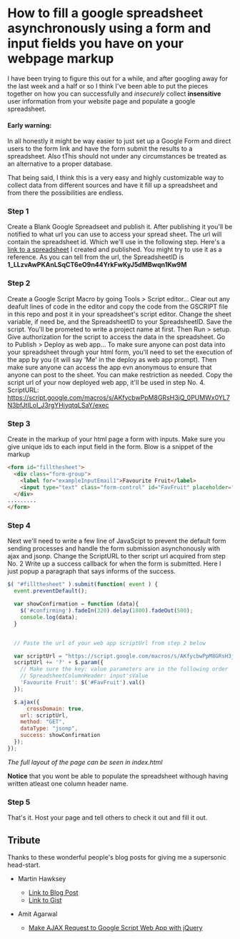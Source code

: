 # How to fill a google spreadsheet asynchronously using a form and input fields you have on your webpage markup

I have been trying to figure this out for a while, and after googling away for the last week and a half or so I think I've been able to put the pieces together on how you can successfully and _insecurely_ collect **insensitive** user information from your website page and populate a google spreadsheet.
#### Early warning:
In all honestly it might be way easier to just set up a Google Form and direct users to the form link and have the form submit the results to a spreadsheet. 
Also tThis should not under any circumstances be treated as an alternative to a proper database.

That being said, I think this is a very easy and highly customizable way to collect data from different sources and have it fill up a spreadsheet and from there the possibilities are endless.

### Step 1
Create a Blank Google Spreadseet and publish it. After publishing it you'll be notified to what url you can use to access your spread sheet. The url will contain the spreadsheet id. Which we'll use in the following step.
Here's a [link to a spreadsheet](https://docs.google.com/spreadsheets/d/1_LLzvAwPKAnLSqCT6eO9n44YrkFwKyJ5dMBwqn1Kw9M/pubhtml) I created and published. You might try to use it as a reference.
As you can tell from the url, the SpreadsheetID is **1_LLzvAwPKAnLSqCT6eO9n44YrkFwKyJ5dMBwqn1Kw9M**

### Step  2
Create a Google Script Macro by going Tools > Script editor...
Clear out any deafult lines of code in the editor and copy the code from the GSCRIPT file in this repo and post it in your spreadsheet's script editor.
Change the sheet variable, if need be, and the SpreadsheetID to your SpreadsheetID. Save the script. You'll be prometed to write a project name at first. Then Run > setup. Give authorization for the script to access the data in the spreadsheet.
Go to Publish > Deploy as web app... To make sure anyone can post data into your spreadsheet through your html form, you'll need to set the execution of the app by you (it will say 'Me' in the deploy as web app prompt). Then make sure anyone can access the app evn anonymous to ensure that anyone can post to the sheet. You can make restriction as needed. Copy the script url of your now deployed web app, it'll be used in step No. 4.
ScriptURL: https://script.google.com/macros/s/AKfycbwPpM8GRsH3jQ_0PUMWx0YL7N3bfJtILoI_J3rgYHiyqtqLSaY/exec

### Step 3
Create in the markup of your html page a form with inputs. Make sure you give unique ids to each input field in the form.
Blow is a snippet of the markup

``` html
<form id="fillthesheet">
  <div class="form-group">
    <label for="exampleInputEmail1">Favourite Fruit</label>
    <input type="text" class="form-control" id="FavFruit" placeholder="Fruit, e.g. orange, ovacado...">
  </div>
.........
</form>
```

### Step 4
Next we'll need to write a few line of JavaScipt to prevent the default form sending processes and handle the form submission asynchonously with ajax and jsonp.
Change the ScriptURL to ther script url acquired from step No. 2
Write up a success callback for when the form is submitted. Here I just popup a paragraph that says informs of the success.

``` javascript
$( "#fillthesheet" ).submit(function( event ) {
  event.preventDefault();

  var showConfirmation = function (data){
    $('#confirming').fadeIn(320).delay(1800).fadeOut(500);
    console.log(data);
  }


  // Paste the url of your web app scriptUrl from step 2 below

  var scriptUrl = "https://script.google.com/macros/s/AKfycbwPpM8GRsH3jQ_0PUMWx0YL7N3bfJtILoI_J3rgYHiyqtqLSaY/exec";
  scriptUrl += '?' + $.param({
    // Make sure the key: value parameters are in the following order
    // SpreadsheetColumnHeader: input'sValue
    'Favourite Fruit': $('#FavFruit').val()
  });

  $.ajax({
      crossDomain: true,
    url: scriptUrl,
    method: "GET",
    dataType: "jsonp",
    success: showConfirmation
  });
});
```

_The full layout of the page can be seen in index.html_

**Notice** that you wont be able to populate the spreadsheet withough having written atleast one column header name.

### Step 5
That's it. Host your page and tell others to check it out and fill it out.



## Tribute
Thanks to these wonderful people's blog posts for giving me a supersonic head-start.
* Martin Hawksey
  - [Link to Blog Post](https://mashe.hawksey.info/2014/07/google-sheets-as-a-database-insert-with-apps-script-using-postget-methods-with-ajax-example/)
  - [Link to Gist](https://gist.github.com/mhawksey/1276293)
  
* Amit Agarwal 
  - [Make AJAX Request to Google Script Web App with jQuery](https://ctrlq.org/code/20197-jquery-ajax-call-google-script)

